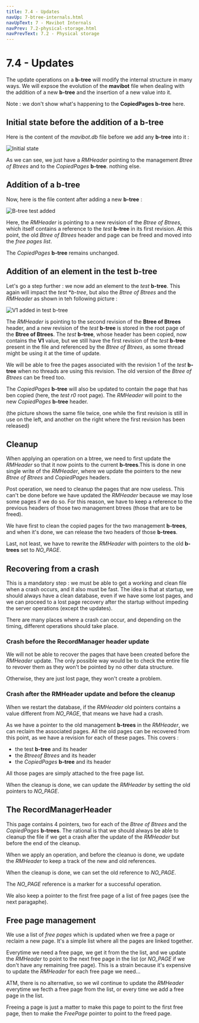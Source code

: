 ```yaml
---
title: 7.4 - Updates
navUp: 7-btree-internals.html
navUpText: 7 - Mavibot Internals
navPrev: 7.2-physical-storage.html
navPrevText: 7.2 - Physical storage
---
```


# 7.4 - Updates

The update operations on a **b-tree** will modify the internal structure in many ways. We will expsoe the evolution of the **mavibot** file when dealing with the addition of a new **b-tree** and the insertion of a new value into it.

Note : we don't show what's happening to the **CopiedPages b-tree** here.

## Initial state before the addition of a b-tree

Here is the content of the *mavibot.db* file before we add any **b-tree** into it :

![Initial state](images/initial-state.png)

As we can see, we just have a *RMHeader* pointing to the management *Btree of Btrees* and to the *CopiedPages* **b-tree**. nothing else.

## Addition of a b-tree

Now, here is the file content after adding a new **b-tree** :

![B-tree test added](images/btree-test-added.png)

Here, the *RMHeader* is pointing to a new revision of the *Btree of Btrees*, which itself contains a reference to the *test* **b-tree** in its first revision. At this point, the old *Btree of Btrees* header and page can be freed and moved into the *free pages list*.

The *CopiedPages* **b-tree** remains unchanged.

## Addition of an element in the test b-tree

Let's go a step further : we now add an element to the *test* **b-tree**. This again will impact the *test* **b-tree*, but also the *Btree of Btrees* and the *RMHeader* as shown in teh following picture :

![V1 added in test b-tree](images/v1-added-in-test.png)

The *RMHeader* is pointing to the second revision of the **Btree of Btrees** header, and a new revision of the *test* **b-tree** is stored in the root page of the **Btree of Btrees**. The *test* **b-tree**, whose header has been copied, now contains the **V1** value, but we still have the first revision of the *test* **b-tree** present in the file and referenced by the *Btree of Btrees*, as some thread might be using it at the time of update. 

We will be able to free the pages associated with the revision 1 of the *test* **b-tree** when no threads are using this revision. The old version of the *Btree of Btrees* can be freed too.

The *CopiedPages* **b-tree** will also be updated to contain the page that has ben copied (here, the *test r0* root page). The *RMHeader* will point to the new *CopiedPages* **b-tree** header.

(the picture shows the same file twice, one while the first revision is still in use on the left, and another on the right where the first revision has been released)

## Cleanup

When applying an operation on a btree, we need to first update the *RMHeader* so that it now points to the current **b-trees**.This is done in one single write of the *RMHeader*, where we update the pointers to the new *Btree of Btrees* and *CopiedPages* headers.

Post operation, we need to cleanup the pages that are now useless. This can't be done before we have updated the *RMHeader* because we may lose some pages if we do so. For this reason, we have to keep a reference to the previous headers of those two management btrees (those that are to be freed).

We have first to clean the copied pages for the two management **b-trees**, and when it's done, we can release the two headers of those **b-trees**.

Last, not least, we have to rewrite the *RMHeader* with pointers to the old **b-trees** set to *NO_PAGE*.

## Recovering from a crash

This is a mandatory step : we must be able to get a working and clean file when a crash occurs, and it also must be fast. The idea is that at startup, we should always have a clean database, even if we have some lost pages, and we can proceed to a lost page recovery after the startup without impeding the server operations (except the updates).

There are many places where a crash can occur, and depending on the timing, different operations should take place.

### Crash before the RecordManager header update

We will not be able to recover the pages that have been created before the *RMHeader* update. The only possible way would be to check the entire file to revover them as they won't be pointed by no other data structure.

Otherwise, they are just lost page, they won't create a problem.


### Crash after the RMHeader update and before the cleanup

When we restart the database, if the *RMHeader* old pointers contains a value different from *NO_PAGE*, that means we have had a crash.

As we have a pointer to the old management **b-trees** in the *RMHeader*, we can reclaim the associated pages. All the old pages can be recovered from this point, as we have a revision for each of these pages. This covers :

* the test **b-tree** and its header
* the *Btreeof Btrees* and its header
* the *CopiedPages* **b-tree** and its header

All those pages are simply attached to the free page list.

When the cleanup is done, we can update the *RMHeader* by setting the old pointers to *NO_PAGE*.

## The RecordManagerHeader

This page contains 4 pointers, two for each of the *Btree of Btrees* and the *CopiedPages* **b-trees**. The rational is that we should always be able to cleanup the file if we get a crash after the update of the *RMHeader* but before the end of the cleanup.

When we apply an operation, and before the cleanuo is done, we update the *RMHeader* to keep a track of the new and old references.

When the cleanup is done, we can set the old reference to *NO_PAGE*.

The *NO_PAGE* reference is a marker for a successful operation.

We also keep a pointer to the first free page of a list of free pages (see the next paragaphe).

## Free page management

We use a list of *free pages* which is updated when we free a page or reclaim a new page. It's a simple list where all the pages are linked together.

Everytime we need a free page, we get it from the the list, and we update the *RMHeader* to point to the next free page in the list (or *NO_PAGE* if we don't have any remaining free page). This is a strain because it's expensive to update the *RMHeader* for each free page we need...

ATM, there is no alternative, so we wil continue to update the *RMHeader* everytime we fecth a free page from the list, or every time we add a free page in the list.

Freeing a page is just a matter to make this page to point to the first free page, then to make the *FreePage* pointer to point to the freed page.

